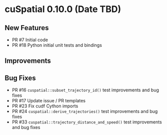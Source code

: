 # cuSpatial 0.10.0 (Date TBD)

## New Features

- PR #7 Initial code
- PR #18 Python initial unit tests and bindings

## Improvements

## Bug Fixes

- PR #16 `cuspatial::subset_trajectory_id()` test improvements and bug fixes
- PR #17 Update issue / PR templates
- PR #23 Fix cudf Cython imports
- PR #24 `cuspatial::derive_trajectories()` test improvements and bug fixes
- PR #33 `cuspatial::trajectory_distance_and_speed()` test improvements and bug fixes
